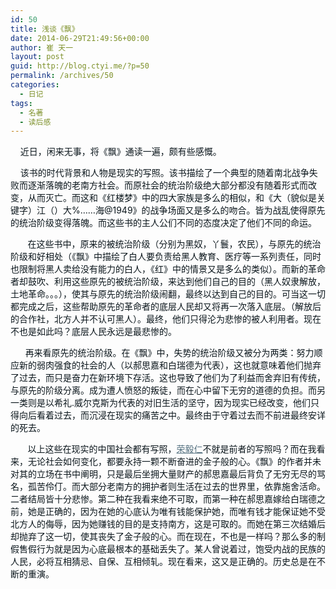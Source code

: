 ```yaml
---
id: 50
title: 浅谈《飘》
date: 2014-06-29T21:49:56+00:00
author: 崔 天一
layout: post
guid: http://blog.ctyi.me/?p=50
permalink: /archives/50
categories:
  - 日记
tags:
  - 名著
  - 读后感
---
```

<p style="color: #0b161c;">
      近日，闲来无事，将《飘》通读一遍，颇有些感慨。
</p>

<p style="color: #0b161c;">
      该书的时代背景和人物是现实的写照。该书描绘了一个典型的随着南北战争失败而逐渐落魄的老南方社会。而原社会的统治阶级绝大部分都没有随着形式而改变，从而灭亡。而这和《红楼梦》中的四大家族是多么的相似，和《大（貌似是关键字）江（）大%……海@1949》的战争场面又是多么的吻合。皆为战乱使得原先的统治阶级变得落魄。而这些书的主人公们不同的态度决定了他们不同的命运。
</p>

<p style="color: #0b161c;">
         在这些书中，原来的被统治阶级（分别为黑奴，丫鬟，农民），与原先的统治阶级和好相处（《飘》中描绘了白人要负责给黑人教育、医疗等一系列责任，同时也限制将黑人卖给没有能力的白人，《红》中的情景又是多么的类似）。而新的革命者却鼓吹、利用这些原先的被统治阶级，来达到他们自己的目的（黑人奴隶解放，土地革命。。。），使其与原先的统治阶级闹翻，最终以达到自己的目的。可当这一切都完成之后，这些帮助原先的革命者的底层人民却又将再一次落入底层。（解放后的合作社，北方人并不认可黑人）。最终，他们只得沦为悲惨的被人利用者。现在不也是如此吗？底层人民永远是最悲惨的。
</p>

<p style="color: #0b161c;">
        再来看原先的统治阶级。在《飘》中，失势的统治阶级又被分为两类：努力顺应新的弱肉强食的社会的人（以郝思嘉和白瑞德为代表），这也就意味着他们抛弃了过去，而只是奋力在新环境下存活。这也导致了他们为了利益而舍弃旧有传统，与原先的阶级分离。成为遭人愤怒的叛徒，而在心中留下无穷的道德的负担。而另一类则是以希礼.威尔克斯为代表的对旧生活的坚守，因为现实已经改变，他们只得向后看着过去，而沉浸在现实的痛苦之中。最终由于守着过去而不前进最终安详的死去。
</p>

<p style="color: #0b161c;">
         以上这些在现实的中国社会都有写照，<a style="color: #577382;" title="荣毅仁" href="http://zh.wikipedia.org/wiki/%E8%8D%A3%E6%AF%85%E4%BB%81">荣毅仁</a>不就是前者的写照吗？而在我看来，无论社会如何变化，都要永持一颗不断奋进的金子般的心。《飘》的作者并未对其的立场在书中阐明，只是最后坐拥大量财产的郝思嘉最后背负了无穷无尽的骂名，孤苦伶仃。而大部分老南方的拥护者则生活在过去的世界里，依靠施舍活命。二者结局皆十分悲惨。第二种在我看来绝不可取，而第一种在郝思嘉嫁给白瑞德之前，她是正确的，因为在她的心底认为唯有钱能保护她，而唯有钱才能保证她不受北方人的侮辱，因为她赚钱的目的是支持南方，这是可取的。而她在第三次结婚后却抛弃了这一切，使其丧失了金子般的心。而在现在，不也是一样吗？那么多的制假售假行为就是因为心底最根本的基础丢失了。某人曾说着过，饱受内战的民族的人民，必将互相猜忌、自保、互相倾轧。现在看来，这又是正确的。历史总是在不断的重演。
</p>